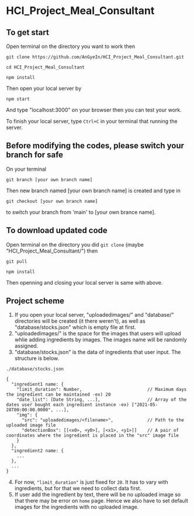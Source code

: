 # HCI_Project_Meal_Consultant

## To get start
Open terminal on the directory you want to work then

`git clone https://github.com/AnGyeIn/HCI_Project_Meal_Consultant.git`

`cd HCI_Project_Meal_Consultant`

`npm install`

Then open your local server by

`npm start`

And type "localhost:3000" on your browser then you can test your work.

To finish your local server, type `Ctrl+C` in your terminal that running the server.

## Before modifying the codes, please switch your branch for safe
On your terminal

`git branch [your own branch name]`

Then new branch named [your own branch name] is created and type in

`git checkout [your own branch name]`

to switch your branch from 'main' to [your own brance name].

## To download updated code
Open terminal on the directory you did `git clone` (maybe "HCI_Project_Meal_Consultant/") then

`git pull`

`npm install`

Then openning and closing your local server is same with above.

## Project scheme
1. If you open your local server, "uploadedimages/" and "database/" directories will be created (it there weren't),
as well as "database/stocks.json" which is empty file at first.
2. "uploadedimages/" is the space for the images that users will upload whlie adding ingredients by images. The images name will be randomly assigned.
3. "database/stocks.json" is the data of ingredients that user input. The structure is below.
```
./database/stocks.json

{
  "ingredient1 name: {
    "limit_duration": Number,                         // Maximum days the ingredient can be maintained -ex) 20
    "date_list": [Date String, ...],                  // Array of the dates user bought each ingredient instance -ex) ["2021-05-28T00:00:00.0000", ...],
    "img": {
      "src": "uploadedimages/<filename>",             // Path to the uploaded image file
      "detectionBox": [[<x0>, <y0>], [<x1>, <y1>]]    // A pair of coordinates where the ingredient is placed in the "src" image file
    }
  },
  "ingredient2 name: {
    ...
  },
  ...
}
```
4. For now, `"limit_duration"` is just fixed for `20`. It has to vary with ingredients, but for that we need to collect data first.
5. If user add the ingredient by text, there will be no uploaded image so that there may be error on `home` page. Hence we also have to set default images for the ingredients with no uploaded image.
